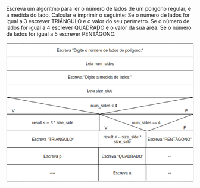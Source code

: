 Escreva um algoritmo para ler o número de lados de um polígono regular, e
a medida do lado. Calcular e imprimir o seguinte:
Se o número de lados for igual a 3 escrever TRIÂNGULO e o valor do
seu perímetro.
Se o número de lados for igual a 4 escrever QUADRADO e o valor da
sua área.
Se o número de lados for igual a 5 escrever PENTÁGONO.


![](https://github.com/Yxav/proglogic/blob/apnp/exercicios-3/23/23.png) 